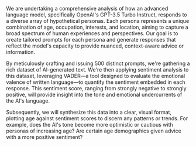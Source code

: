 We are undertaking a comprehensive analysis of how an advanced language model, specifically OpenAI's GPT-3.5 Turbo Instruct, responds to a diverse array of hypothetical personas. Each persona represents a unique combination of age, occupation, interests, and location, aiming to capture a broad spectrum of human experiences and perspectives. Our goal is to create tailored prompts for each persona and generate responses that reflect the model's capacity to provide nuanced, context-aware advice or information.

By meticulously crafting and issuing 500 distinct prompts, we're gathering a rich dataset of AI-generated text. We're then applying sentiment analysis to this dataset, leveraging VADER—a tool designed to evaluate the emotional valence of written language—to quantify the sentiment embedded in each response. This sentiment score, ranging from strongly negative to strongly positive, will provide insight into the tone and emotional undercurrents of the AI's language.

Subsequently, we will synthesize this data into a clear, visual format, plotting age against sentiment scores to discern any patterns or trends. For example, does the AI's tone become more optimistic or cautious with personas of increasing age? Are certain age demographics given advice with a more positive sentiment?
